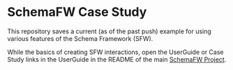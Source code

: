 # SchemaFW Case Study

This repository saves a current (as of the past push) example for using
various features of the Schema Framework (SFW).

While the basics of creating SFW interactions, open the UserGuide or
Case Study links in the UserGuide in the README of the main
[SchemaFW Project](https://github.com/cjungmann/schemafw).
